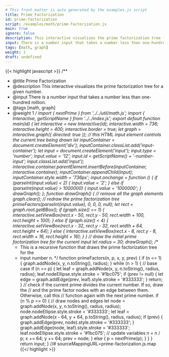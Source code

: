 ```yaml
---
# This front matter is auto generated by the examples.js script
title: Prime Factorization
id: prime-factorization
script: /examples/math/prime-factorization.js
main: true
ignore: false
description: This interactive visualizes the prime factorization tree for a given number.
input: There is a number input that takes a number less than one-hundred million.
tags: [math, graph]
weight: 1
draft: undefined
---
```


{{< highlight javascript >}}
/**
* @title Prime Factorization
* @description This interactive visualizes the prime factorization tree for a given number.
* @input There is a number input that takes a number less than one-hundred million.
* @tags [math, graph]
* @weight 1
*/
import { nextPrime } from '../../util/math.js';
import { Interactive, getScriptName } from '../../index.js';
export default function main(id) {
    let interactive = new Interactive(id);
    interactive.width = 736;
    interactive.height = 400;
    interactive.border = true;
    let graph = interactive.graph({ directed: true });
    // this HTML input element controls the current tree being drawn
    let inputContainer = document.createElement('div');
    inputContainer.classList.add('input-container');
    let input = document.createElement('input');
    input.type = 'number';
    input.value = '12';
    input.id = getScriptName() + '-number-input';
    input.classList.add('input');
    interactive.container.parentElement.insertBefore(inputContainer, interactive.container);
    inputContainer.appendChild(input);
    inputContainer.style.width = '736px';
    input.onchange = function () {
        if (parseInt(input.value) < 2) {
            input.value = '2';
        }
        else if (parseInt(input.value) > 1000000) {
            input.value = '1000000';
        }
        drawGraph();
    };
    function drawGraph() {
        // remove all the graph elements
        graph.clear();
        // redraw the prime factorization tree
        primeFactors(parseInt(input.value), 0, 0, 0, null);
        let rect = graph.root.getBBox();
        if (graph.size() == 1) {
            interactive.setViewBox(rect.x - 50, rect.y - 50, rect.width + 100, rect.height + 100);
        }
        else if (graph.size() < 4) {
            interactive.setViewBox(rect.x - 32, rect.y - 32, rect.width + 64, rect.height + 64);
        }
        else {
            interactive.setViewBox(rect.x - 8, rect.y - 8, rect.width + 16, rect.height + 16);
        }
    }
    // draw the initial prime factorization tree for the current input
    let radius = 30;
    drawGraph();
    /**
    * This is a recursive function that draws the prime factorization tree for the
    * input number n.
    */
    function primeFactors(n, p, x, y, prev) {
        if (n <= 1) {
            graph.addNode(x, y, n.toString(), radius);
        }
        while (n > 1) {
            // base case
            if (n == p) {
                let leaf = graph.addNode(x, y, n.toString(), radius, radius);
                leaf.nodeEllipse.style.stroke = '#1bc075';
                if (prev != null) {
                    let edge = graph.addEdge(prev, leaf).style.stroke = '#333333';
                }
                return;
            }
            // check if the current prime divides the current number. If so, draw the
            // and the prime factor nodes with an edge between them. Otherwise, call this
            // function again with the next prime number.
            if (n % p == 0) {
                // draw nodes and edges
                let node = graph.addNode(x, y, n.toString(), radius, radius);
                node.nodeEllipse.style.stroke = '#333333';
                let leaf = graph.addNode(x - 64, y + 64, p.toString(), radius, radius);
                if (prev) {
                    graph.addEdge(prev, node).style.stroke = '#333333';
                }
                graph.addEdge(node, leaf).style.stroke = '#333333';
                leaf.nodeEllipse.style.stroke = '#1bc075';
                // update variables
                n = n / p;
                x += 64;
                y += 64;
                prev = node;
            }
            else {
                p = nextPrime(p);
            }
        }
    }
    return input;
}
//# sourceMappingURL=prime-factorization.js.map
{{</ highlight >}}

